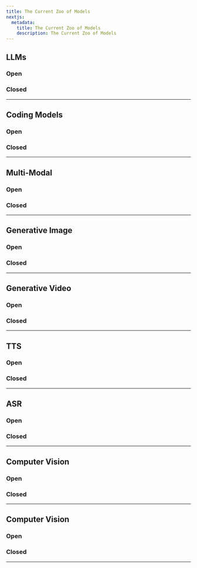 ```yaml
---
title: The Current Zoo of Models
nextjs:
  metadata:
    title: The Current Zoo of Models
    description: The Current Zoo of Models
---
```


## <!-- This might be better on different pages -->

## LLMs

### Open

### Closed

---

## Coding Models

### Open

### Closed

---

## Multi-Modal

### Open

### Closed

---

## Generative Image

### Open

### Closed

---

## Generative Video

### Open

### Closed

---

## TTS

### Open

### Closed

---

## ASR

### Open

### Closed

---

## Computer Vision

### Open

### Closed

---

## Computer Vision

### Open

### Closed

---
